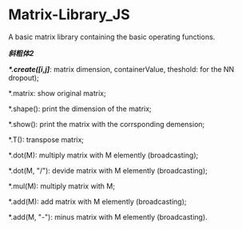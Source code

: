 # Matrix-Library_JS
A basic matrix library containing the basic operating functions.

___斜粗体2___

  ___*.create([i,j]___: matrix dimension, containerValue, theshold: for the NN dropout);
  
  *.matrix: show original matrix;

  *.shape(): print the dimension of the matrix;

  *.show(): print the matrix with the corrsponding demension;

  *.T(): transpose matrix;

  *.dot(M): multiply matrix with M elemently (broadcasting);

  *.dot(M, "/"): devide matrix with M elemently (broadcasting);

  *.mul(M): multiply matrix with M;

  *.add(M): add matrix with M elemently (broadcasting);

  *.add(M, "-"): minus matrix with M elemently (broadcasting).
